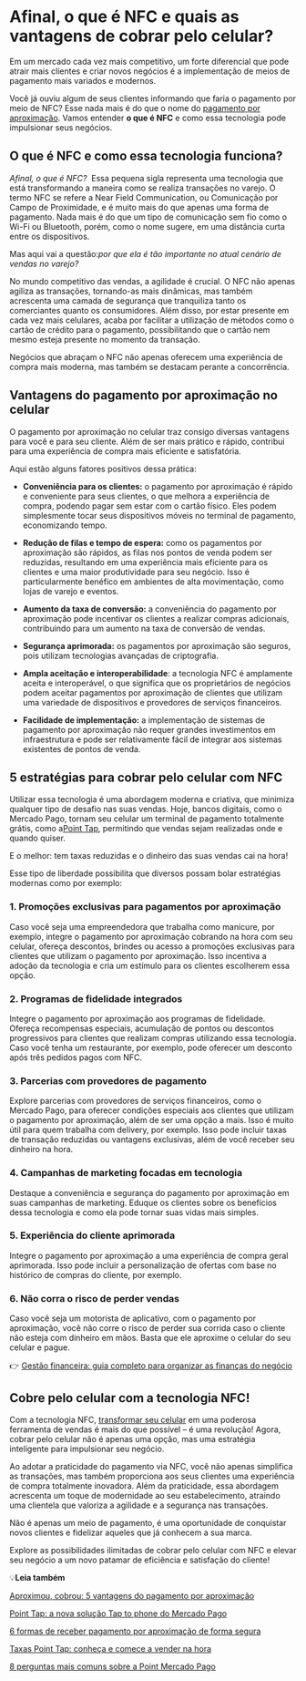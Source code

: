 # Afinal, o que é NFC e quais as vantagens de cobrar pelo celular?

Em um mercado cada vez mais competitivo, um forte diferencial que pode atrair mais clientes e criar novos negócios é a implementação de meios de pagamento mais variados e modernos.

Você já ouviu algum de seus clientes informando que faria o pagamento por meio de NFC? Esse nada mais é do que o nome do [pagamento por aproximação](https://meubolso.mercadopago.com.br/pagamento-por-aproximacao-no-celular). Vamos entender **o que é NFC** e como essa tecnologia pode impulsionar seus negócios.

## **O que é NFC e como essa tecnologia funciona?**

*Afinal, o que é NFC?*  Essa pequena sigla representa uma tecnologia que está transformando a maneira como se realiza transações no varejo. O termo NFC se refere a Near Field Communication, ou Comunicação por Campo de Proximidade, e é muito mais do que apenas uma forma de pagamento. Nada mais é do que um tipo de comunicação sem fio como o Wi-Fi ou Bluetooth, porém, como o nome sugere, em uma distância curta entre os dispositivos.

Mas aqui vai a questão:*por que ela é tão importante no atual cenário de vendas no varejo?*

No mundo competitivo das vendas, a agilidade é crucial. O NFC não apenas agiliza as transações, tornando-as mais dinâmicas, mas também acrescenta uma camada de segurança que tranquiliza tanto os comerciantes quanto os consumidores. Além disso, por estar presente em cada vez mais celulares, acaba por facilitar a utilização de métodos como o cartão de crédito para o pagamento, possibilitando que o cartão nem mesmo esteja presente no momento da transação.

Negócios que abraçam o NFC não apenas oferecem uma experiência de compra mais moderna, mas também se destacam perante a concorrência.

## **Vantagens do pagamento por aproximação no celular**

O pagamento por aproximação no celular traz consigo diversas vantagens para você e para seu cliente. Além de ser mais prático e rápido, contribui para uma experiência de compra mais eficiente e satisfatória.

Aqui estão alguns fatores positivos dessa prática:

- **Conveniência para os clientes:** o pagamento por aproximação é rápido e conveniente para seus clientes, o que melhora a experiência de compra, podendo pagar sem estar com o cartão físico. Eles podem simplesmente tocar seus dispositivos móveis no terminal de pagamento, economizando tempo.

- **Redução de filas e tempo de espera:** como os pagamentos por aproximação são rápidos, as filas nos pontos de venda podem ser reduzidas, resultando em uma experiência mais eficiente para os clientes e uma maior produtividade para seu negócio. Isso é particularmente benéfico em ambientes de alta movimentação, como lojas de varejo e eventos.

- **Aumento da taxa de conversão:** a conveniência do pagamento por aproximação pode incentivar os clientes a realizar compras adicionais, contribuindo para um aumento na taxa de conversão de vendas.

- **Segurança aprimorada:** os pagamentos por aproximação são seguros, pois utilizam tecnologias avançadas de criptografia. 

- **Ampla aceitação e interoperabilidade**: a tecnologia NFC é amplamente aceita e interoperável, o que significa que os proprietários de negócios podem aceitar pagamentos por aproximação de clientes que utilizam uma variedade de dispositivos e provedores de serviços financeiros.

- **Facilidade de implementação:** a implementação de sistemas de pagamento por aproximação não requer grandes investimentos em infraestrutura e pode ser relativamente fácil de integrar aos sistemas existentes de pontos de venda.

## **5 estratégias para cobrar pelo celular com NFC**

Utilizar essa tecnologia é uma abordagem moderna e criativa, que minimiza qualquer tipo de desafio nas suas vendas. Hoje, bancos digitais, como o Mercado Pago, tornam seu celular um terminal de pagamento totalmente grátis, como a[Point Tap](https://meubolso.mercadopago.com.br/vantagens-da-point-tap-para-seu-negocio), permitindo que vendas sejam realizadas onde e quando quiser.

E o melhor: tem taxas reduzidas e o dinheiro das suas vendas cai na hora!

Esse tipo de liberdade possibilita que diversos possam bolar estratégias modernas como por exemplo:

### **1. Promoções exclusivas para pagamentos por aproximação**

Caso você seja uma empreendedora que trabalha como manicure, por exemplo, integre o pagamento por aproximação cobrando na hora com seu celular, ofereça descontos, brindes ou acesso a promoções exclusivas para clientes que utilizam o pagamento por aproximação. Isso incentiva a adoção da tecnologia e cria um estímulo para os clientes escolherem essa opção.

### **2. Programas de fidelidade integrados**

Integre o pagamento por aproximação aos programas de fidelidade. Ofereça recompensas especiais, acumulação de pontos ou descontos progressivos para clientes que realizam compras utilizando essa tecnologia. Caso você tenha um restaurante, por exemplo, pode oferecer um desconto após três pedidos pagos com NFC.

### **3. Parcerias com provedores de pagamento**

Explore parcerias com provedores de serviços financeiros, como o Mercado Pago, para oferecer condições especiais aos clientes que utilizam o pagamento por aproximação, além de ser uma opção a mais. Isso é muito útil para quem trabalha com delivery, por exemplo. Isso pode incluir taxas de transação reduzidas ou vantagens exclusivas, além de você receber seu dinheiro na hora.

### **4. Campanhas de marketing focadas em tecnologia**

Destaque a conveniência e segurança do pagamento por aproximação em suas campanhas de marketing. Eduque os clientes sobre os benefícios dessa tecnologia e como ela pode tornar suas vidas mais simples.

### **5. Experiência do cliente aprimorada**

Integre o pagamento por aproximação a uma experiência de compra geral aprimorada. Isso pode incluir a personalização de ofertas com base no histórico de compras do cliente, por exemplo.

### **6. Não corra o risco de perder vendas**

Caso você seja um motorista de aplicativo, com o pagamento por aproximação, você não corre o risco de perder sua corrida caso o cliente não esteja com dinheiro em mãos. Basta que ele aproxime o celular do seu celular e pague.

👉 [Gestão financeira: guia completo para organizar as finanças do negócio](https://meubolso.mercadopago.com.br/gestao-financeira)

## **Cobre pelo celular com a tecnologia NFC!**

Com a tecnologia NFC, [transformar seu celular](https://meubolso.mercadopago.com.br/inove-seu-negocio-com-maquininha-no-celular) em uma poderosa ferramenta de vendas é mais do que possível – é uma revolução! Agora, cobrar pelo celular não é apenas uma opção, mas uma estratégia inteligente para impulsionar seu negócio.

Ao adotar a praticidade do pagamento via NFC, você não apenas simplifica as transações, mas também proporciona aos seus clientes uma experiência de compra totalmente inovadora. Além da praticidade, essa abordagem acrescenta um toque de modernidade ao seu estabelecimento, atraindo uma clientela que valoriza a agilidade e a segurança nas transações.

Não é apenas um meio de pagamento, é uma oportunidade de conquistar novos clientes e fidelizar aqueles que já conhecem a sua marca.

Explore as possibilidades ilimitadas de cobrar pelo celular com NFC e elevar seu negócio a um novo patamar de eficiência e satisfação do cliente!

💡**Leia também**

[Aproximou, cobrou: 5 vantagens do pagamento por aproximação](https://meubolso.mercadopago.com.br/pagamento-por-aproximacao-vantagens-do-tap-to-phone)

[Point Tap: a nova solução Tap to phone do Mercado Pago](https://meubolso.mercadopago.com.br/point-tap-a-nova-solucao-tap-to-phone-do-mercado-pago)

[6 formas de receber pagamento por aproximação de forma segura](https://meubolso.mercadopago.com.br/pagamento-por-aproximacao-no-celular)

[Taxas Point Tap: conheça e comece a vender na hora](https://meubolso.mercadopago.com.br/taxas-para-cobrar-com-point-tap)

[8 perguntas mais comuns sobre a Point Mercado Pago](https://meubolso.mercadopago.com.br/perguntas-sobre-point-mercado-pago)